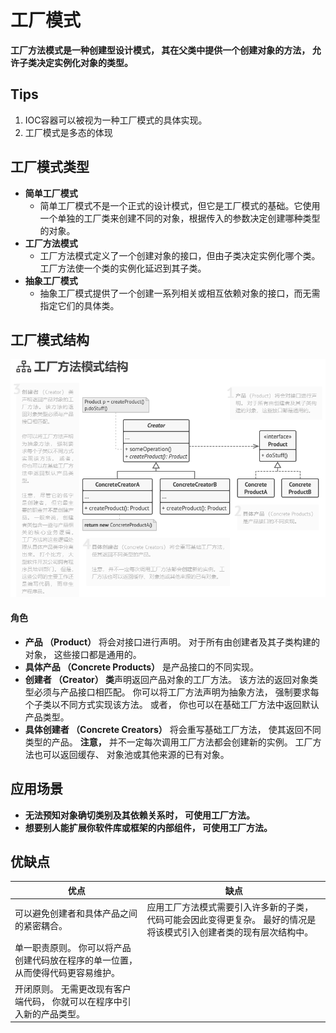 # 工厂模式

**工厂方法模式是一种创建型设计模式， 其在父类中提供一个创建对象的方法， 允许子类决定实例化对象的类型。**

## Tips

1. IOC容器可以被视为一种工厂模式的具体实现。
2. 工厂模式是多态的体现

## 工厂模式类型

- **简单工厂模式**
  - 简单工厂模式不是一个正式的设计模式，但它是工厂模式的基础。它使用一个单独的工厂类来创建不同的对象，根据传入的参数决定创建哪种类型的对象。
- **工厂方法模式**
  - 工厂方法模式定义了一个创建对象的接口，但由子类决定实例化哪个类。工厂方法使一个类的实例化延迟到其子类。
- **抽象工厂模式**
  - 抽象工厂模式提供了一个创建一系列相关或相互依赖对象的接口，而无需指定它们的具体类。

## 工厂模式结构

![工厂模式结构](img/FactoryStruct.png)

#### 角色

- **产品 （Product）**  将会对接口进行声明。 对于所有由创建者及其子类构建的对象， 这些接口都是通用的。
- **具体产品 （Concrete Products）** 是产品接口的不同实现。
- **创建者 （Creator） 类**声明返回产品对象的工厂方法。 该方法的返回对象类型必须与产品接口相匹配。
你可以将工厂方法声明为抽象方法， 强制要求每个子类以不同方式实现该方法。 或者， 你也可以在基础工厂方法中返回默认产品类型。
- **具体创建者 （Concrete Creators）** 将会重写基础工厂方法， 使其返回不同类型的产品。
  **注意，** 并不一定每次调用工厂方法都会创建新的实例。 工厂方法也可以返回缓存、 对象池或其他来源的已有对象。

## 应用场景

- **无法预知对象确切类别及其依赖关系时， 可使用工厂方法。**
- **想要别人能扩展你软件库或框架的内部组件， 可使用工厂方法。**

## 优缺点

| 优点                                                                             | 缺点                                                                                                                 |
| -------------------------------------------------------------------------------- | -------------------------------------------------------------------------------------------------------------------- |
| 可以避免创建者和具体产品之间的紧密耦合。                                         | 应用工厂方法模式需要引入许多新的子类， 代码可能会因此变得更复杂。 最好的情况是将该模式引入创建者类的现有层次结构中。 |
| 单一职责原则。 你可以将产品创建代码放在程序的单一位置， 从而使得代码更容易维护。 |                                                                                                                      |
| 开闭原则。 无需更改现有客户端代码， 你就可以在程序中引入新的产品类型。           |                                                                                                                      |


